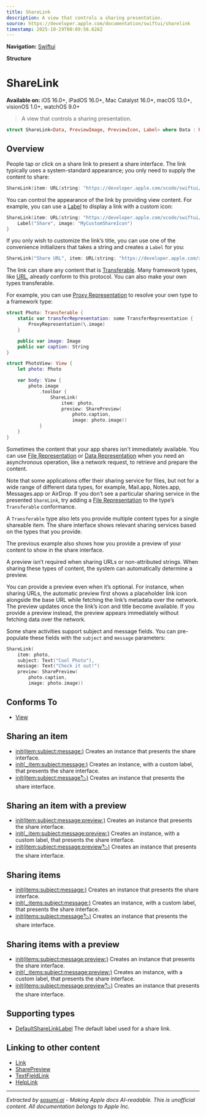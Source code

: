 ```yaml
---
title: ShareLink
description: A view that controls a sharing presentation.
source: https://developer.apple.com/documentation/swiftui/sharelink
timestamp: 2025-10-29T00:09:56.626Z
---
```


**Navigation:** [Swiftui](/documentation/swiftui)

**Structure**

# ShareLink

**Available on:** iOS 16.0+, iPadOS 16.0+, Mac Catalyst 16.0+, macOS 13.0+, visionOS 1.0+, watchOS 9.0+

> A view that controls a sharing presentation.

```swift
struct ShareLink<Data, PreviewImage, PreviewIcon, Label> where Data : RandomAccessCollection, PreviewImage : Transferable, PreviewIcon : Transferable, Label : View, Data.Element : Transferable
```

## Overview

People tap or click on a share link to present a share interface. The link typically uses a system-standard appearance; you only need to supply the content to share:

```swift
ShareLink(item: URL(string: "https://developer.apple.com/xcode/swiftui/")!)
```

You can control the appearance of the link by providing view content. For example, you can use a [Label](/documentation/swiftui/label) to display a link with a custom icon:

```swift
ShareLink(item: URL(string: "https://developer.apple.com/xcode/swiftui/")!) {
    Label("Share", image: "MyCustomShareIcon")
}
```

If you only wish to customize the link’s title, you can use one of the convenience initializers that takes a string and creates a `Label` for you:

```swift
ShareLink("Share URL", item: URL(string: "https://developer.apple.com/xcode/swiftui/")!)
```

The link can share any content that is [Transferable](/documentation/CoreTransferable/Transferable). Many framework types, like [URL](/documentation/Foundation/URL), already conform to this protocol. You can also make your own types transferable.

For example, you can use [Proxy Representation](/documentation/CoreTransferable/ProxyRepresentation) to resolve your own type to a framework type:

```swift
struct Photo: Transferable {
    static var transferRepresentation: some TransferRepresentation {
        ProxyRepresentation(\.image)
    }

    public var image: Image
    public var caption: String
}

struct PhotoView: View {
    let photo: Photo

    var body: View {
        photo.image
            .toolbar {
                ShareLink(
                    item: photo,
                    preview: SharePreview(
                        photo.caption,
                        image: photo.image))
            }
    }
}
```

Sometimes the content that your app shares isn’t immediately available. You can use [File Representation](/documentation/CoreTransferable/FileRepresentation) or [Data Representation](/documentation/CoreTransferable/DataRepresentation) when you need an asynchronous operation, like a network request, to retrieve and prepare the content.

Note that some applications offer their sharing service for files, but not for a wide range of different data types, for example, Mail.app, Notes.app, Messages.app or AirDrop. If you don’t see a particular sharing service in the presented `ShareLink`, try adding a [File Representation](/documentation/CoreTransferable/FileRepresentation) to the type’s `Transferable` conformance.

A `Transferable` type also lets you provide multiple content types for a single shareable item. The share interface shows relevant sharing services based on the types that you provide.

The previous example also shows how you provide a preview of your content to show in the share interface.

A preview isn’t required when sharing URLs or non-attributed strings. When sharing these types of content, the system can automatically determine a preview.

You can provide a preview even when it’s optional. For instance, when sharing URLs, the automatic preview first shows a placeholder link icon alongside the base URL while fetching the link’s metadata over the network. The preview updates once the link’s icon and title become available. If you provide a preview instead, the preview appears immediately without fetching data over the network.

Some share activities support subject and message fields. You can pre-populate these fields with the `subject` and `message` parameters:

```swift
ShareLink(
    item: photo,
    subject: Text("Cool Photo"),
    message: Text("Check it out!")
    preview: SharePreview(
        photo.caption,
        image: photo.image))
```

## Conforms To

- [View](/documentation/swiftui/view)

## Sharing an item

- [init(item:subject:message:)](/documentation/swiftui/sharelink/init(item:subject:message:)) Creates an instance that presents the share interface.
- [init(_:item:subject:message:)](/documentation/swiftui/sharelink/init(_:item:subject:message:)) Creates an instance, with a custom label, that presents the share interface.
- [init(item:subject:message:label:)](/documentation/swiftui/sharelink/init(item:subject:message:label:)) Creates an instance that presents the share interface.

## Sharing an item with a preview

- [init(item:subject:message:preview:)](/documentation/swiftui/sharelink/init(item:subject:message:preview:)) Creates an instance that presents the share interface.
- [init(_:item:subject:message:preview:)](/documentation/swiftui/sharelink/init(_:item:subject:message:preview:)) Creates an instance, with a custom label, that presents the share interface.
- [init(item:subject:message:preview:label:)](/documentation/swiftui/sharelink/init(item:subject:message:preview:label:)) Creates an instance that presents the share interface.

## Sharing items

- [init(items:subject:message:)](/documentation/swiftui/sharelink/init(items:subject:message:)) Creates an instance that presents the share interface.
- [init(_:items:subject:message:)](/documentation/swiftui/sharelink/init(_:items:subject:message:)) Creates an instance, with a custom label, that presents the share interface.
- [init(items:subject:message:label:)](/documentation/swiftui/sharelink/init(items:subject:message:label:)) Creates an instance that presents the share interface.

## Sharing items with a preview

- [init(items:subject:message:preview:)](/documentation/swiftui/sharelink/init(items:subject:message:preview:)) Creates an instance that presents the share interface.
- [init(_:items:subject:message:preview:)](/documentation/swiftui/sharelink/init(_:items:subject:message:preview:)) Creates an instance, with a custom label, that presents the share interface.
- [init(items:subject:message:preview:label:)](/documentation/swiftui/sharelink/init(items:subject:message:preview:label:)) Creates an instance that presents the share interface.

## Supporting types

- [DefaultShareLinkLabel](/documentation/swiftui/defaultsharelinklabel) The default label used for a share link.

## Linking to other content

- [Link](/documentation/swiftui/link)
- [SharePreview](/documentation/swiftui/sharepreview)
- [TextFieldLink](/documentation/swiftui/textfieldlink)
- [HelpLink](/documentation/swiftui/helplink)

---

*Extracted by [sosumi.ai](https://sosumi.ai) - Making Apple docs AI-readable.*
*This is unofficial content. All documentation belongs to Apple Inc.*

